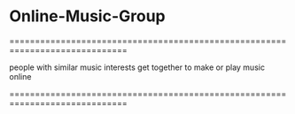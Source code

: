 # Online-Music-Group
=============================================================================

people with similar music interests get together to make or play music online


=============================================================================

